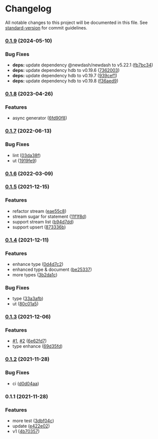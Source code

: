 # Changelog

All notable changes to this project will be documented in this file. See [standard-version](https://github.com/conventional-changelog/standard-version) for commit guidelines.

### [0.1.9](https://github.com/Soontao/ts-hdb/compare/v0.1.8...v0.1.9) (2024-05-10)


### Bug Fixes

* **deps:** update dependency @newdash/newdash to v5.22.1 ([fb7bc34](https://github.com/Soontao/ts-hdb/commit/fb7bc3475feb9bcdfdcab74bc66f446abb0ccaaf))
* **deps:** update dependency hdb to v0.19.6 ([7362003](https://github.com/Soontao/ts-hdb/commit/73620033aad859c4f24c992e3a080c3eca3fd7c3))
* **deps:** update dependency hdb to v0.19.7 ([939cef1](https://github.com/Soontao/ts-hdb/commit/939cef1fa170fdb085a1b25751bf010784474f15))
* **deps:** update dependency hdb to v0.19.8 ([f36aed9](https://github.com/Soontao/ts-hdb/commit/f36aed9812cb9a4ac30391cf5d76cbbfba651635))

### [0.1.8](https://github.com/Soontao/ts-hdb/compare/v0.1.7...v0.1.8) (2023-04-26)


### Features

* async generator ([6fd90f8](https://github.com/Soontao/ts-hdb/commit/6fd90f882ae5e36d94bd7326e794fe65cbd78ee7))

### [0.1.7](https://github.com/Soontao/ts-hdb/compare/v0.1.6...v0.1.7) (2022-06-13)


### Bug Fixes

* lint ([03da38f](https://github.com/Soontao/ts-hdb/commit/03da38f7b4e9dd6f0c0858ea7f6a2a3f92f58871))
* ut ([1919fe9](https://github.com/Soontao/ts-hdb/commit/1919fe9f3ab442cbd5d463b8dd249a4398087054))

### [0.1.6](https://github.com/Soontao/ts-hdb/compare/v0.1.5...v0.1.6) (2022-03-09)

### [0.1.5](https://github.com/Soontao/ts-hdb/compare/v0.1.4...v0.1.5) (2021-12-15)


### Features

* refactor stream ([eae55c8](https://github.com/Soontao/ts-hdb/commit/eae55c8bc3a09a5e0adf1c3085a17ff871308c5c))
* stream sugar for statement ([11f1f8d](https://github.com/Soontao/ts-hdb/commit/11f1f8dda319ade5f668b542cc855e91907bc27c))
* support stream list ([b94d7dd](https://github.com/Soontao/ts-hdb/commit/b94d7dd808c11e75fe4bbbfd29efb7e2ba7d54c7))
* support upsert ([873336b](https://github.com/Soontao/ts-hdb/commit/873336b3bab761ef484b61e8e90cedb2d0218857))

### [0.1.4](https://github.com/Soontao/ts-hdb/compare/v0.1.3...v0.1.4) (2021-12-11)


### Features

* enhance type ([0d4d7c2](https://github.com/Soontao/ts-hdb/commit/0d4d7c2cb1305a73e702a767ddb63ec2419970b6))
* enhanced type & document ([be25337](https://github.com/Soontao/ts-hdb/commit/be253376198625ce8b24fa8d3adea4aa549f7e55))
* more types ([3b2da1c](https://github.com/Soontao/ts-hdb/commit/3b2da1c582f2587d440ded7d23e0e1c260454157))


### Bug Fixes

* type ([33a3afb](https://github.com/Soontao/ts-hdb/commit/33a3afba59fbe6ad1f843e2bc36b4f7de5ff445e))
* ut ([80c01a5](https://github.com/Soontao/ts-hdb/commit/80c01a556bda6c5e1154884826ba7b52e3e38b3f))

### [0.1.3](https://github.com/Soontao/ts-hdb/compare/v0.1.2...v0.1.3) (2021-12-06)


### Features

* [#1](https://github.com/Soontao/ts-hdb/issues/1), [#2](https://github.com/Soontao/ts-hdb/issues/2) ([6e62fd7](https://github.com/Soontao/ts-hdb/commit/6e62fd763165d46268d1ee4756610f38491dc9e3))
* type enhance ([69d35fd](https://github.com/Soontao/ts-hdb/commit/69d35fda45a02a4b0b5222144825550081e8c6d4))

### [0.1.2](https://github.com/Soontao/ts-hdb/compare/v0.1.1...v0.1.2) (2021-11-28)


### Bug Fixes

* ci ([d0d04aa](https://github.com/Soontao/ts-hdb/commit/d0d04aa5fb73e11f0b1065ae370d33fce5063f27))

### 0.1.1 (2021-11-28)


### Features

* more test ([3dbf04c](https://github.com/Soontao/ts-hdb/commit/3dbf04c67761ed004bc77b0c3f40a3d6b18cfd09))
* update ([e422e02](https://github.com/Soontao/ts-hdb/commit/e422e02e0c09e83aba0b0608f9e701d7f076698f))
* v1 ([4b70357](https://github.com/Soontao/ts-hdb/commit/4b70357243b11cf0685f8e45ef5291cc51c63fdf))
